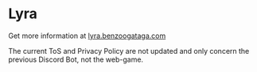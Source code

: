 # Lyra
Get more information at [lyra.benzoogataga.com](https://lyra.benzoogataga.com/)

The current ToS and Privacy Policy are not updated and only concern the previous Discord Bot, not the web-game.
